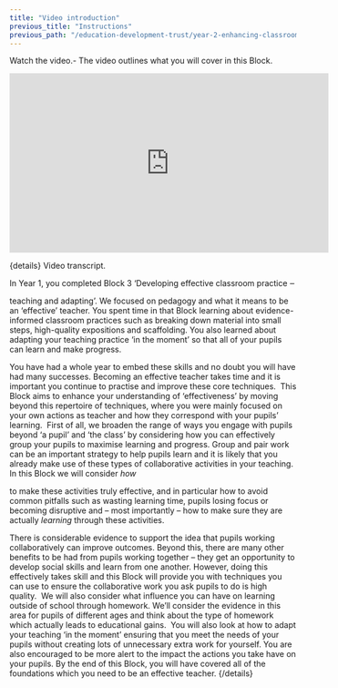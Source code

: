```yaml
---
title: "Video introduction"
previous_title: "Instructions"
previous_path: "/education-development-trust/year-2-enhancing-classroom-practice-grouping-and-tailoring/intro-ect-instructions"
---
```


Watch the video.- The video outlines what you will cover in this Block.

<iframe width="560" height="315" src="https://www.youtube.com/embed/RSQBAZygnR4" title="YouTube video player" frameborder="0" allow="accelerometer; autoplay; clipboard-write; encrypted-media; gyroscope; picture-in-picture; web-share" allowfullscreen></iframe>

{details}
Video transcript.

<span style="font-weight: 400;">
  In Year 1, you completed Block 3 ‘Developing effective classroom practice
</span>
<span style="font-weight: 400;">‒</span>
<span style="font-weight: 400;">
  
  teaching and adapting’. We focused on pedagogy and what it means to be an
  ‘effective’ teacher. You spent time in that Block learning about
  evidence-informed classroom practices such as breaking down material into
  small steps, high-quality expositions and scaffolding. You also learned about
  adapting your teaching practice ‘in the moment’ so that all of your pupils can
  learn and make progress.
</span>

<span style="font-weight: 400;">
  You have had a whole year to embed these skills and no doubt you will have had
  many successes. Becoming an effective teacher takes time and it is important
  you continue to practise and improve these core techniques. 
</span>

<span style="font-weight: 400;">
  This Block aims to enhance your understanding of ‘effectiveness’ by moving
  beyond this repertoire of techniques, where you were mainly focused on your
  own actions as teacher and how they correspond with your pupils’ learning. 
</span>

<span style="font-weight: 400;">
  First of all, we broaden the range of ways you engage with pupils beyond ‘a
  pupil’ and ‘the class’ by considering how you can effectively group your
  pupils to maximise learning and progress. Group and pair work can be an
  important strategy to help pupils learn and it is likely that you already make
  use of these types of collaborative activities in your teaching. In this Block
  we will consider
</span>
<i>
  <span style="font-weight: 400;">how</span>
</i>
<span style="font-weight: 400;">
  
  to make these activities truly effective, and in particular how to avoid
  common pitfalls such as wasting learning time, pupils losing focus or becoming
  disruptive and –
</span> <span style="font-weight: 400;">
  most importantly –
</span> <span style="font-weight: 400;">
  how to make sure they are actually
</span>
<i>
  <span style="font-weight: 400;">learning</span>
</i>
<span style="font-weight: 400;"> through these activities. </span>

<span style="font-weight: 400;">
  There is considerable evidence to support the idea that pupils working
  collaboratively can improve outcomes. Beyond this, there are many other
  benefits to be had from pupils working together –
</span> <span style="font-weight: 400;">
  they get an opportunity to develop social skills and learn from one another.
  However, doing this effectively takes skill and this Block will provide you
  with techniques you can use to ensure the collaborative work you ask pupils to
  do is high quality. 
</span>

<span style="font-weight: 400;">
  We will also consider what influence you can have on learning outside of
  school through homework. We’ll consider the evidence in this area for pupils
  of different ages and think about the type of homework which actually leads to
  educational gains. 
</span>

<span style="font-weight: 400;">
  You will also look at how to adapt your teaching ‘in the moment’ ensuring that
  you meet the needs of your pupils without creating lots of unnecessary extra
  work for yourself. You are also encouraged to be more alert to the impact the
  actions you take have on your pupils. By the end of this Block, you will have
  covered all of the foundations which you need to be an effective teacher.
</span>
 {/details}
